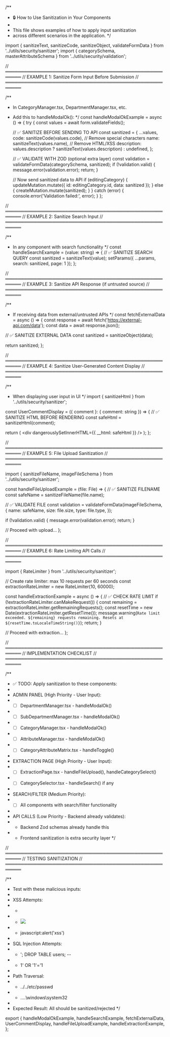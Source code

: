 /**
 * 🔒 How to Use Sanitization in Your Components
 * 
 * This file shows examples of how to apply input sanitization
 * across different scenarios in the application.
 */

import { sanitizeText, sanitizeCode, sanitizeObject, validateFormData } from '../utils/security/sanitizer';
import { categorySchema, masterAttributeSchema } from '../utils/security/validation';

// ═══════════════════════════════════════════════════════
// EXAMPLE 1: Sanitize Form Input Before Submission
// ═══════════════════════════════════════════════════════

/**
 * In CategoryManager.tsx, DepartmentManager.tsx, etc.
 * Add this to handleModalOk():
 */
const handleModalOkExample = async () => {
  try {
    const values = await form.validateFields();
    
    // ✅ SANITIZE BEFORE SENDING TO API
    const sanitized = {
      ...values,
      code: sanitizeCode(values.code), // Remove special characters
      name: sanitizeText(values.name), // Remove HTML/XSS
      description: values.description ? sanitizeText(values.description) : undefined,
    };
    
    // ✅ VALIDATE WITH ZOD (optional extra layer)
    const validation = validateFormData(categorySchema, sanitized);
    if (!validation.valid) {
      message.error(validation.error);
      return;
    }
    
    // Now send sanitized data to API
    if (editingCategory) {
      updateMutation.mutate({ id: editingCategory.id, data: sanitized });
    } else {
      createMutation.mutate(sanitized);
    }
  } catch (error) {
    console.error('Validation failed:', error);
  }
};

// ═══════════════════════════════════════════════════════
// EXAMPLE 2: Sanitize Search Input
// ═══════════════════════════════════════════════════════

/**
 * In any component with search functionality
 */
const handleSearchExample = (value: string) => {
  // ✅ SANITIZE SEARCH QUERY
  const sanitized = sanitizeText(value);
  setParams({ ...params, search: sanitized, page: 1 });
};

// ═══════════════════════════════════════════════════════
// EXAMPLE 3: Sanitize API Response (if untrusted source)
// ═══════════════════════════════════════════════════════

/**
 * If receiving data from external/untrusted APIs
 */
const fetchExternalData = async () => {
  const response = await fetch('https://external-api.com/data');
  const data = await response.json();
  
  // ✅ SANITIZE EXTERNAL DATA
  const sanitized = sanitizeObject(data);
  
  return sanitized;
};

// ═══════════════════════════════════════════════════════
// EXAMPLE 4: Sanitize User-Generated Content Display
// ═══════════════════════════════════════════════════════

/**
 * When displaying user input in UI
 */
import { sanitizeHtml } from '../utils/security/sanitizer';

const UserCommentDisplay = ({ comment }: { comment: string }) => {
  // ✅ SANITIZE HTML BEFORE RENDERING
  const safeHtml = sanitizeHtml(comment);
  
  return (
    <div dangerouslySetInnerHTML={{ __html: safeHtml }} />
  );
};

// ═══════════════════════════════════════════════════════
// EXAMPLE 5: File Upload Sanitization
// ═══════════════════════════════════════════════════════

import { sanitizeFileName, imageFileSchema } from '../utils/security/sanitizer';

const handleFileUploadExample = (file: File) => {
  // ✅ SANITIZE FILENAME
  const safeName = sanitizeFileName(file.name);
  
  // ✅ VALIDATE FILE
  const validation = validateFormData(imageFileSchema, {
    name: safeName,
    size: file.size,
    type: file.type,
  });
  
  if (!validation.valid) {
    message.error(validation.error);
    return;
  }
  
  // Proceed with upload...
};

// ═══════════════════════════════════════════════════════
// EXAMPLE 6: Rate Limiting API Calls
// ═══════════════════════════════════════════════════════

import { RateLimiter } from '../utils/security/sanitizer';

// Create rate limiter: max 10 requests per 60 seconds
const extractionRateLimiter = new RateLimiter(10, 60000);

const handleExtractionExample = async () => {
  // ✅ CHECK RATE LIMIT
  if (!extractionRateLimiter.canMakeRequest()) {
    const remaining = extractionRateLimiter.getRemainingRequests();
    const resetTime = new Date(extractionRateLimiter.getResetTime());
    message.warning(`Rate limit exceeded. ${remaining} requests remaining. Resets at ${resetTime.toLocaleTimeString()}`);
    return;
  }
  
  // Proceed with extraction...
};

// ═══════════════════════════════════════════════════════
// IMPLEMENTATION CHECKLIST
// ═══════════════════════════════════════════════════════

/**
 * ✅ TODO: Apply sanitization to these components:
 * 
 * ADMIN PANEL (High Priority - User Input):
 * - [ ] DepartmentManager.tsx - handleModalOk()
 * - [ ] SubDepartmentManager.tsx - handleModalOk()
 * - [ ] CategoryManager.tsx - handleModalOk()
 * - [ ] AttributeManager.tsx - handleModalOk()
 * - [ ] CategoryAttributeMatrix.tsx - handleToggle()
 * 
 * EXTRACTION PAGE (High Priority - User Input):
 * - [ ] ExtractionPage.tsx - handleFileUpload(), handleCategorySelect()
 * - [ ] CategorySelector.tsx - handleSearch() if any
 * 
 * SEARCH/FILTER (Medium Priority):
 * - [ ] All components with search/filter functionality
 * 
 * API CALLS (Low Priority - Backend already validates):
 * - Backend Zod schemas already handle this
 * - Frontend sanitization is extra security layer
 */

// ═══════════════════════════════════════════════════════
// TESTING SANITIZATION
// ═══════════════════════════════════════════════════════

/**
 * Test with these malicious inputs:
 * 
 * XSS Attempts:
 * - <script>alert('xss')</script>
 * - <img src=x onerror="alert('xss')">
 * - javascript:alert('xss')
 * 
 * SQL Injection Attempts:
 * - '; DROP TABLE users; --
 * - 1' OR '1'='1
 * 
 * Path Traversal:
 * - ../../etc/passwd
 * - ..\..\windows\system32
 * 
 * Expected Result: All should be sanitized/rejected
 */

export {
  handleModalOkExample,
  handleSearchExample,
  fetchExternalData,
  UserCommentDisplay,
  handleFileUploadExample,
  handleExtractionExample,
};
